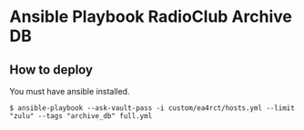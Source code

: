 # Ansible Playbook RadioClub Archive DB

## How to deploy

You must have ansible installed.

```
$ ansible-playbook --ask-vault-pass -i custom/ea4rct/hosts.yml --limit "zulu" --tags "archive_db" full.yml
```